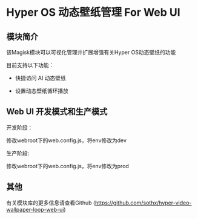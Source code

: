 # Hyper OS 动态壁纸管理 For Web UI

## 模块简介

该Magisk模块可以可视化管理并扩展增强有关Hyper OS动态壁纸的功能

目前支持以下功能：

- 快捷访问 AI 动态壁纸

- 设置动态壁纸循环播放

## Web UI 开发模式和生产模式

开发阶段：

修改webroot下的web.config.js，将env修改为dev

生产阶段:

修改webroot下的web.config.js，将env修改为prod

## 其他

有关模块库的更多信息请查看Github (https://github.com/sothx/hyper-video-wallpaper-loop-web-ui)
